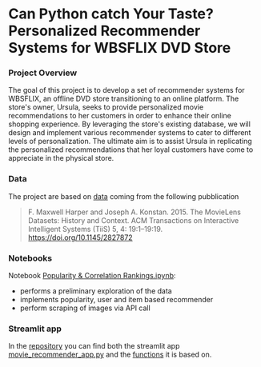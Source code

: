 # Can Python catch Your Taste? Personalized Recommender Systems for WBSFLIX DVD Store

### Project Overview
The goal of this project is to develop a set of recommender systems for WBSFLIX, an offline DVD store transitioning to an online platform. The store's owner, Ursula, seeks to provide personalized movie recommendations to her customers in order to enhance their online shopping experience. By leveraging the store's existing database, we will design and implement various recommender systems to cater to different levels of personalization. The ultimate aim is to assist Ursula in replicating the personalized recommendations that her loyal customers have come to appreciate in the physical store.

### Data
The project are based on [data](https://github.com/ginkof/Data-Science-Portfolio/tree/main/Machine%20Learning/Can%20Machine%20Learning%20catch%20Your%20Taste%3F%20Personalized%20Recommender%20Systems%20for%20WBSFLIX%20DVD%20Store/Data) coming from the following pubblication

> F. Maxwell Harper and Joseph A. Konstan. 2015. The MovieLens Datasets: History and Context. ACM Transactions on Interactive Intelligent Systems (TiiS) 5, 4: 19:1–19:19. <https://doi.org/10.1145/2827872>

### Notebooks

Notebook [Popularity & Correlation Rankings.ipynb](https://github.com/ginkof/Data-Science-Portfolio/tree/main/Data%20Science/Can%20Python%20catch%20Your%20Taste%3F%20Personalized%20Recommender%20Systems%20for%20WBSFLIX%20DVD%20Store/Notebooks):
* performs a preliminary exploration of the data
* implements popularity, user and item based recommender
* perform scraping of images via API call

### Streamlit app

In the [repository](https://github.com/ginkof/Data-Science-Portfolio/tree/main/Data%20Science/Can%20Python%20catch%20Your%20Taste%3F%20Personalized%20Recommender%20Systems%20for%20WBSFLIX%20DVD%20Store/Streamlit%20App) you can find both the streamlit app [movie_recommender_app.py](https://github.com/ginkof/Data-Science-Portfolio/blob/main/Data%20Science/Can%20Python%20catch%20Your%20Taste%3F%20Personalized%20Recommender%20Systems%20for%20WBSFLIX%20DVD%20Store/Streamlit%20App/movie_recommender_app.py) and the [functions](https://github.com/ginkof/Data-Science-Portfolio/blob/main/Data%20Science/Can%20Python%20catch%20Your%20Taste%3F%20Personalized%20Recommender%20Systems%20for%20WBSFLIX%20DVD%20Store/Streamlit%20App/my_functions.py) it is based on.
